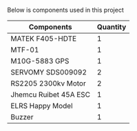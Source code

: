 Below is components used in this project

| Components            | Quantity |
|-----------------------|----------|
| MATEK F405-HDTE       | 1        |
| MTF-01                | 1        |
| M10G-5883 GPS         | 1        |
| SERVOMY SDS009092     | 2        |
| RS2205 2300kv Motor   | 2        |
| Jhemcu Ruibet 45A ESC | 1        |
| ELRS Happy Model      | 1        |
| Buzzer                | 1        |
